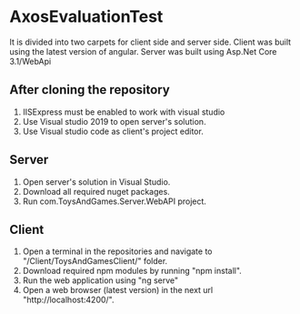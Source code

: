 # AxosEvaluationTest

It is divided into two carpets for client side and server side.
Client was built using the latest version of angular.
Server was built using Asp.Net Core 3.1/WebApi 

## After cloning the repository

1. IISExpress must be enabled to work with visual studio
2. Use Visual studio 2019 to open server's solution.
3. Use Visual studio code as client's project editor.

## Server

1. Open server's solution in Visual Studio.
2. Download all required nuget packages.
3. Run com.ToysAndGames.Server.WebAPI project.

## Client

1. Open a terminal in the repositories and navigate to "/Client/ToysAndGamesClient/" folder.
2. Download required npm modules by running "npm install".
3. Run the web application using "ng serve"
4. Open a web browser (latest version) in the next url "http://localhost:4200/".
